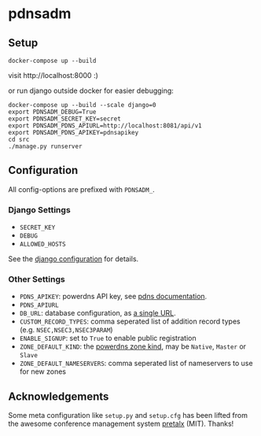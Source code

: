 # pdnsadm

## Setup

```
docker-compose up --build
```

visit http://localhost:8000 :)

or run django outside docker for easier debugging:

```
docker-compose up --build --scale django=0
export PDNSADM_DEBUG=True
export PDNSADM_SECRET_KEY=secret
export PDNSADM_PDNS_APIURL=http://localhost:8081/api/v1
export PDNSADM_PDNS_APIKEY=pdnsapikey
cd src
./manage.py runserver
```

## Configuration

All config-options are prefixed with `PDNSADM_`.

### Django Settings

* `SECRET_KEY`
* `DEBUG`
* `ALLOWED_HOSTS`

See the [django configuration](https://docs.djangoproject.com/en/2.1/ref/settings/)
for details.

### Other Settings

* `PDNS_APIKEY`: powerdns API key, see [pdns documentation](https://doc.powerdns.com/authoritative/http-api/index.html#enabling-the-api).
* `PDNS_APIURL`
* `DB_URL`: database configuration, as [a single URL](https://github.com/kennethreitz/dj-database-url#url-schema).
* `CUSTOM_RECORD_TYPES`: comma seperated list of addition record types (e.g. `NSEC,NSEC3,NSEC3PARAM`)
* `ENABLE_SIGNUP`: set to `True` to enable public registration
* `ZONE_DEFAULT_KIND`: the [powerdns zone kind](https://doc.powerdns.com/authoritative/http-api/zone.html#zone), may be `Native`, `Master` or `Slave`
* `ZONE_DEFAULT_NAMESERVERS`: comma seperated list of nameservers to use for new zones

## Acknowledgements

Some meta configuration like `setup.py` and `setup.cfg` has been lifted from the
awesome conference management system [pretalx](https://github.com/pretalx/pretalx)
(MIT). Thanks!
